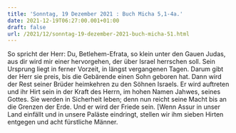 ```yaml
---
title: 'Sonntag, 19 Dezember 2021 : Buch Micha 5,1-4a.'
date: 2021-12-19T06:27:00.001+01:00
draft: false
url: /2021/12/sonntag-19-dezember-2021-buch-micha-51.html
---
```


So spricht der Herr: Du, Betlehem-Efrata, so klein unter den Gauen Judas, aus dir wird mir einer hervorgehen, der über Israel herrschen soll. Sein Ursprung liegt in ferner Vorzeit, in längst vergangenen Tagen. Darum gibt der Herr sie preis, bis die Gebärende einen Sohn geboren hat. Dann wird der Rest seiner Brüder heimkehren zu den Söhnen Israels. Er wird auftreten und ihr Hirt sein in der Kraft des Herrn, im hohen Namen Jahwes, seines Gottes. Sie werden in Sicherheit leben; denn nun reicht seine Macht bis an die Grenzen der Erde. Und er wird der Friede sein. \[Wenn Assur in unser Land einfällt und in unsere Paläste eindringt, stellen wir ihm sieben Hirten entgegen und acht fürstliche Männer.